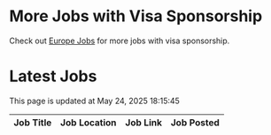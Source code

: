 # More Jobs with Visa Sponsorship

Check out [Europe Jobs](https://github.com/sureshparimi/europejobs#latest-jobs) for more jobs with visa sponsorship.

# Latest Jobs

This page is updated at May 24, 2025 18:15:45

| Job Title | Job Location | Job Link | Job Posted |
| --- | --- | --- | --- |
